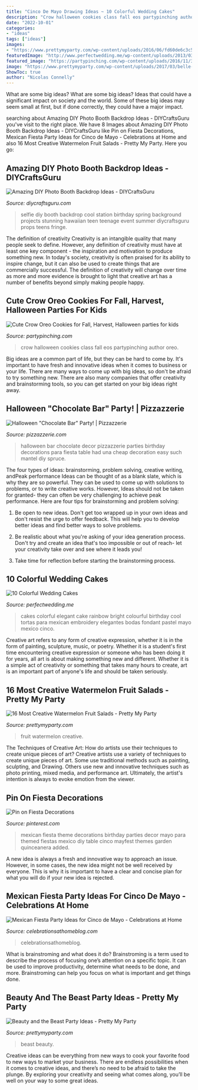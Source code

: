 ```yaml
---
title: "Cinco De Mayo Drawing Ideas ~ 10 Colorful Wedding Cakes"
description: "Crow halloween cookies class fall eos partypinching author oreo"
date: "2022-10-01"
categories:
- "ideas"
tags: ["ideas"]
images:
- "https://www.prettymyparty.com/wp-content/uploads/2016/06/fd60de6c3c5bdd267a87f3fd987f88b7.jpg"
featuredImage: "http://www.perfectwedding.me/wp-content/uploads/2013/03/elegant-wedding-cakes-81.jpg"
featured_image: "https://partypinching.com/wp-content/uploads/2016/11/3-5.jpg"
image: "https://www.prettymyparty.com/wp-content/uploads/2017/03/belle-cake.jpg"
ShowToc: true
author: "Nicolas Connelly"
---
```



What are some big ideas?
What are some big ideas? Ideas that could have a significant impact on society and the world. Some of these big ideas may seem small at first, but if done correctly, they could have a major impact.

	

		
searching about Amazing DIY Photo Booth Backdrop Ideas - DIYCraftsGuru you've visit to the right place. We have 8 Images about Amazing DIY Photo Booth Backdrop Ideas - DIYCraftsGuru like Pin on Fiesta Decorations, Mexican Fiesta Party Ideas for Cinco de Mayo - Celebrations at Home and also 16 Most Creative Watermelon Fruit Salads - Pretty My Party. Here you go:
		
    
## Amazing DIY Photo Booth Backdrop Ideas - DIYCraftsGuru

<img loading=lazy src="https://www.diycraftsguru.com/wp-content/uploads/2017/06/27-cool-diy-selfie-ideas-ft.jpg" onerror="this.onerror=null;this.src='https://tse1.mm.bing.net/th?id=OIP.9xGPN54PVYVaqjWd-oLQQwHaLJ&amp;pid=15.1';" alt="Amazing DIY Photo Booth Backdrop Ideas - DIYCraftsGuru">

_Source: diycraftsguru.com_

>selfie diy booth backdrop cool station birthday spring background projects stunning hawaiian teen teenage event summer diycraftsguru props teens fringe. 

	

The definition of creativity
Creativity is an intangible quality that many people seek to define. However, any definition of creativity must have at least one key component - the inspiration and motivation to produce something new. In today's society, creativity is often praised for its ability to inspire change, but it can also be used to create things that are commercially successful. The definition of creativity will change over time as more and more evidence is brought to light that creative art has a number of benefits beyond simply making people happy.

    
## Cute Crow Oreo Cookies For Fall, Harvest, Halloween Parties For Kids

<img loading=lazy src="https://partypinching.com/wp-content/uploads/2016/11/3-5.jpg" onerror="this.onerror=null;this.src='https://tse1.mm.bing.net/th?id=OIP.HyM76XU838CYNcRknFhUXwHaHa&amp;pid=15.1';" alt="Cute Crow Oreo Cookies for Fall, Harvest, Halloween parties for kids">

_Source: partypinching.com_

>crow halloween cookies class fall eos partypinching author oreo. 

	

Big ideas are a common part of life, but they can be hard to come by. It's important to have fresh and innovative ideas when it comes to business or your life. There are many ways to come up with big ideas, so don't be afraid to try something new. There are also many companies that offer creativity and brainstorming tools, so you can get started on your big ideas right away.

    
## Halloween &quot;Chocolate Bar&quot; Party! | Pizzazzerie

<img loading=lazy src="http://pizzazzerie.com/wp-content/uploads/2014/10/halloween-party-ideas.jpg" onerror="this.onerror=null;this.src='https://tse2.mm.bing.net/th?id=OIP.hpQ-Q-9_PXwrxP9oavvXBwHaLH&amp;pid=15.1';" alt="Halloween &quot;Chocolate Bar&quot; Party! | Pizzazzerie">

_Source: pizzazzerie.com_

>halloween bar chocolate decor pizzazzerie parties birthday decorations para fiesta table had una cheap decoration easy such mantel diy spruce. 

	

The four types of ideas: brainstorming, problem solving, creative writing, andPeak performance
Ideas can be thought of as a blank slate, which is why they are so powerful. They can be used to come up with solutions to problems, or to write creative works. However, Ideas should not be taken for granted- they can often be very challenging to achieve peak performance. Here are four tips for brainstorming and problem solving:
1. Be open to new ideas. Don't get too wrapped up in your own ideas and don't resist the urge to offer feedback. This will help you to develop better ideas and find better ways to solve problems.

2. Be realistic about what you're asking of your idea generation process. Don't try and create an idea that's too impossible or out of reach- let your creativity take over and see where it leads you!

3. Take time for reflection before starting the brainstorming process.

    
## 10 Colorful Wedding Cakes

<img loading=lazy src="http://www.perfectwedding.me/wp-content/uploads/2013/03/elegant-wedding-cakes-81.jpg" onerror="this.onerror=null;this.src='https://tse2.mm.bing.net/th?id=OIP.79Z2AZ00HGur5gyx_FrvwAHaKE&amp;pid=15.1';" alt="10 Colorful Wedding Cakes">

_Source: perfectwedding.me_

>cakes colorful elegant cake rainbow bright colourful birthday cool tortas para mexican embroidery elegantes bodas fondant pastel mayo mexico cinco. 

	

Creative art refers to any form of creative expression, whether it is in the form of painting, sculpture, music, or poetry. Whether it is a student's first time encountering creative expression or someone who has been doing it for years, all art is about making something new and different. Whether it is a simple act of creativity or something that takes many hours to create, art is an important part of anyone's life and should be taken seriously.

    
## 16 Most Creative Watermelon Fruit Salads - Pretty My Party

<img loading=lazy src="https://www.prettymyparty.com/wp-content/uploads/2016/06/fd60de6c3c5bdd267a87f3fd987f88b7.jpg" onerror="this.onerror=null;this.src='https://tse1.mm.bing.net/th?id=OIP.MmWDvytd43kcDXbc3jEvsAHaJ4&amp;pid=15.1';" alt="16 Most Creative Watermelon Fruit Salads - Pretty My Party">

_Source: prettymyparty.com_

>fruit watermelon creative. 

	

The Techniques of Creative Art: How do artists use their techniques to create unique pieces of art?
Creative artists use a variety of techniques to create unique pieces of art. Some use traditional methods such as painting, sculpting, and Drawing. Others use new and innovative techniques such as photo printing, mixed media, and performance art. Ultimately, the artist's intention is always to evoke emotion from the viewer.

    
## Pin On Fiesta Decorations

<img loading=lazy src="https://i.pinimg.com/736x/33/da/95/33da9582822d06a622dd20cd28d7d981.jpg" onerror="this.onerror=null;this.src='https://tse1.mm.bing.net/th?id=OIP.M9RFcogUE5TH60jrnYcaWgHaNK&amp;pid=15.1';" alt="Pin on Fiesta Decorations">

_Source: pinterest.com_

>mexican fiesta theme decorations birthday parties decor mayo para themed fiestas mexico diy table cinco mayfest themes garden quinceanera added. 

	

A new idea is always a fresh and innovative way to approach an issue. However, in some cases, the new idea might not be well received by everyone. This is why it is important to have a clear and concise plan for what you will do if your new idea is rejected.

    
## Mexican Fiesta Party Ideas For Cinco De Mayo - Celebrations At Home

<img loading=lazy src="https://celebrationsathomeblog.com/wp-content/uploads/2015/04/cinco-de-mayo-party-table-ideas.jpg" onerror="this.onerror=null;this.src='https://tse2.mm.bing.net/th?id=OIP.z2vTGG2KLwcKtIzGIXnLawHaKW&amp;pid=15.1';" alt="Mexican Fiesta Party Ideas for Cinco de Mayo - Celebrations at Home">

_Source: celebrationsathomeblog.com_

>celebrationsathomeblog. 

	

What is brainstroming and what does it do?
Brainstroming is a term used to describe the process of focusing one’s attention on a specific topic. It can be used to improve productivity, determine what needs to be done, and more. Brainstroming can help you focus on what is important and get things done.

    
## Beauty And The Beast Party Ideas - Pretty My Party

<img loading=lazy src="https://www.prettymyparty.com/wp-content/uploads/2017/03/belle-cake.jpg" onerror="this.onerror=null;this.src='https://tse3.mm.bing.net/th?id=OIP.dpRo41_JA2fFI7hfCs3kWQHaKs&amp;pid=15.1';" alt="Beauty and the Beast Party Ideas - Pretty My Party">

_Source: prettymyparty.com_

>beast beauty. 

	

Creative ideas can be everything from new ways to cook your favorite food to new ways to market your business. There are endless possibilities when it comes to creative ideas, and there’s no need to be afraid to take the plunge. By exploring your creativity and seeing what comes along, you’ll be well on your way to some great ideas.

